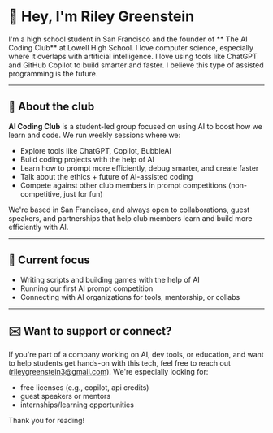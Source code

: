 # 👋 Hey, I'm Riley Greenstein

I'm a high school student in San Francisco and the founder of ** The AI Coding Club** at Lowell High School. I love computer science, especially where it overlaps with artificial intelligence. I love using tools like ChatGPT and GitHub Copilot to build smarter and faster. I believe this type of assisted programming is the future.

---

## 🤖 About the club

**AI Coding Club** is a student-led group focused on using AI to boost how we learn and code. We run weekly sessions where we:

- Explore tools like ChatGPT, Copilot, BubbleAI
- Build coding projects with the help of AI  
- Learn how to prompt more efficiently, debug smarter, and create faster  
- Talk about the ethics + future of AI-assisted coding
- Compete against other club members in prompt competitions (non-competitive, just for fun)

We're based in San Francisco, and always open to collaborations, guest speakers, and partnerships that help club members learn and build more efficiently with AI.

---

## 🧠 Current focus

- Writing scripts and building games with the help of AI
- Running our first AI prompt competition
- Connecting with AI organizations for tools, mentorship, or collabs  

---

## ✉️ Want to support or connect?

If you're part of a company working on AI, dev tools, or education, and want to help students get hands-on with this tech, feel free to reach out (rileygreenstein3@gmail.com). We're especially looking for:

- free licenses (e.g., copilot, api credits)
- guest speakers or mentors
- internships/learning opportunities

Thank you for reading!
